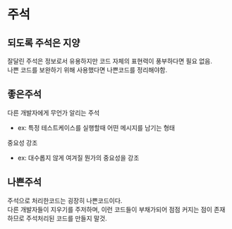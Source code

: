 # 주석

## 되도록 주석은 지양
잘달린 주석은 정보로서 유용하지만 코드 자체의 표현력이 풍부하다면 필요 없음.   
나쁜 코드를 보완하기 위해 사용했다면 나쁜코드를 정리해야함.  

## 좋은주석
다른 개발자에게 무언가 알리는 주석
- ex: 특정 테스트케이스를 실행할때 어떤 메시지를 남기는 형태

중요성 강조
- ex: 대수롭지 않게 여겨질 뭔가의 중요성을 강조

## 나쁜주석
주석으로 처리한코드는 굉장히 나쁜코드이다.   
다른 개발자들이 지우기를 주저하며, 이런 코드들이 부채가되어 점점 커지는 점이 존재하므로 주석처리된 코드를 만들지 말것.    

